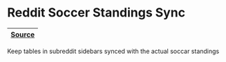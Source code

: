 [reddit-soccer-standings-sync source]: https://github.com/RascalTwo/RedditSoccerStandingsSidebarSync

# Reddit Soccer Standings Sync

| [Source][reddit-soccer-standings-sync source] |
| - |

Keep tables in subreddit sidebars synced with the actual soccar standings
